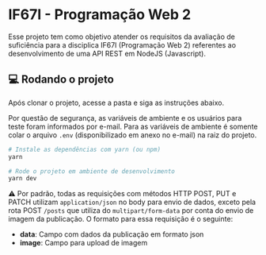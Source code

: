 # IF67I - Programação Web 2

Esse projeto tem como objetivo atender os requisitos da avaliação de suficiência para a disciplica IF67I (Programação Web 2) referentes ao desenvolvimento de uma API REST em NodeJS (Javascript).

## 💻 Rodando o projeto

Após clonar o projeto, acesse a pasta e siga as instruções abaixo.

Por questão de segurança, as variáveis de ambiente e os usuários para teste foram informados por e-mail. Para as variáveis de ambiente é somente colar o arquivo `.env` (disponibilizado em anexo no e-mail) na raiz do projeto.

```bash
# Instale as dependências com yarn (ou npm)
yarn

# Rode o projeto em ambiente de desenvolvimento
yarn dev
```

⚠️ Por padrão, todas as requisições com métodos HTTP POST, PUT e PATCH utilizam `application/json` no body para envio de dados, exceto pela rota POST `/posts` que utiliza do `multipart/form-data` por conta do envio de imagem da publicação. O formato para essa requisição é o seguinte:

- **data**: Campo com dados da publicação em formato json
- **image**: Campo para upload de imagem